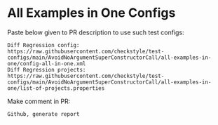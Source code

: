 # All Examples in One Configs
Paste below given to PR description to use such test configs:
```
Diff Regression config: https://raw.githubusercontent.com/checkstyle/test-configs/main/AvoidNoArgumentSuperConstructorCall/all-examples-in-one/config-all-in-one.xml
Diff Regression projects: https://raw.githubusercontent.com/checkstyle/test-configs/main/AvoidNoArgumentSuperConstructorCall/all-examples-in-one/list-of-projects.properties
```
Make comment in PR:
```
Github, generate report
```
